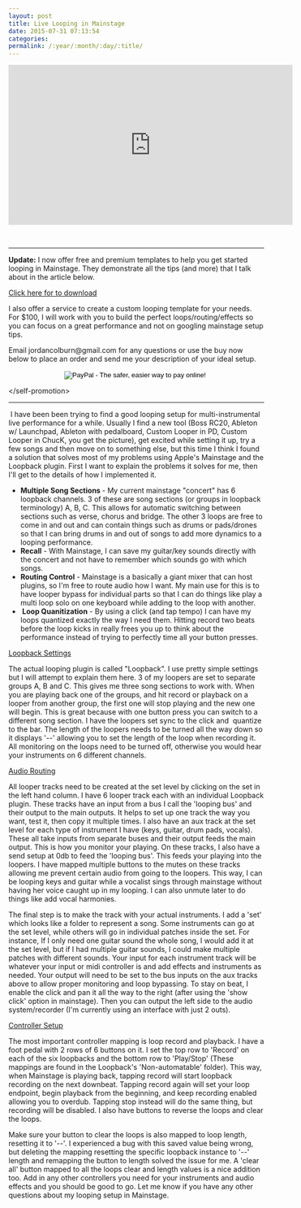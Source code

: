 ```yaml
---
layout: post
title: Live Looping in Mainstage
date: 2015-07-31 07:13:54
categories:
permalink: /:year/:month/:day/:title/
---
```


<p><iframe src="https://www.youtube.com/embed/oVxLzfovwSY" frameborder="0" width="560" height="315"></iframe></p>
<p>&nbsp;</p>
<hr />
<p><strong>Update:</strong>&nbsp;I now offer free and premium templates to help you get started looping in Mainstage. They demonstrate all the tips (and more) that I talk about in the article below.
</p>

<a href="/templates">Click here for to download</a>

<p>I also offer a service to create a custom looping template for your needs. For $100, I will work with you to build the perfect loops/routing/effects so you can focus on a great performance and not on googling mainstage setup tips.</p>
<p>Email jordancolburn@gmail.com for any questions or use the buy now below to place an order and send me your description of your ideal setup.</p>
<div style="text-align: center;"><form action="https://www.paypal.com/cgi-bin/webscr" method="post" target="_top"><input type="hidden" name="cmd" value="_s-xclick" /> <input type="hidden" name="hosted_button_id" value="WDDVZC8WBK7CE" /> <input type="image" name="submit" src="https://www.paypalobjects.com/en_US/i/btn/btn_buynow_LG.gif" alt="PayPal - The safer, easier way to pay online!" /> <img src="https://www.paypalobjects.com/en_US/i/scr/pixel.gif" alt="" width="1" height="1" border="0" /></form></div>
<p>&lt;/self-promotion&gt;&nbsp;</p>
<hr />
<p>&nbsp;I have been been trying to find a good looping setup&nbsp;for multi-instrumental live performance for a while. Usually I find a new tool (Boss RC20, Ableton w/ Launchpad, Ableton with pedalboard, Custom Looper in PD, Custom Looper in ChucK, you get the picture), get excited while setting it up, try a few songs and then move on to something else, but this time I think I found a solution that solves most of my problems using Apple's Mainstage and the Loopback plugin. First I want to explain the problems it solves for me, then I'll get to the details of how I implemented it.</p>
<!--more-->
<ul>
<li><strong>Multiple Song Sections&nbsp;</strong>- My current mainstage "concert" has 6 loopback channels. 3 of these are song sections (or groups in loopback terminology) A, B, C. This allows for automatic switching between sections such as verse, chorus and bridge. The other 3 loops are free to come in and out and can contain things such as drums or pads/drones so that I can bring drums in and out of songs to add more dynamics to a looping performance.</li>
<li><strong>Recall</strong>&nbsp;- With Mainstage, I can save my guitar/key sounds directly with the concert and not have to remember which sounds go with which songs.</li>
<li><strong>Routing Control</strong> - Mainstage is a basically a giant mixer that can host plugins, so I'm free to route audio how I want. My main use for this is to have looper bypass for individual parts so that I can do things like play a multi&nbsp;loop&nbsp;solo on one keyboard while adding to the loop with another.</li>
<li><strong>&nbsp;Loop Quanitization</strong> - By using a click (and tap tempo) I can have my loops quantized exactly the way I need them. Hitting record two beats before the loop kicks in really frees you up to think about the performance instead of trying to perfectly time all your button presses.</li>
</ul>
<p><span style="text-decoration: underline;">Loopback Settings</span></p>
<p>The actual looping plugin is called "Loopback". I use pretty simple settings but I will attempt to explain them here. 3 of my loopers are set to separate groups A, B and C. This gives me three song sections to work with. When you are playing back one of the groups, and hit record or playback on a looper from another group, the first one will stop playing and the new one will begin. This is great because with one button press you can switch to a different song section. I have the loopers set sync to the click and &nbsp;quantize to the bar. The length of the loopers needs to be turned all the way down so it displays '--' allowing you to set the length of the loop when recording it. All monitoring on the loops need to be turned off, otherwise you would hear your instruments on 6 different channels.</p>
<p><span style="text-decoration: underline;">Audio Routing</span></p>
<p>All looper tracks need to be created at the set level by clicking on the set in the left hand column. I have 6 looper track each with an individual Loopback plugin. These tracks have an input from a bus I call the 'looping bus' and their output to the main outputs. It helps to set up one track the way you want, test it, then copy it multiple times. I also have an aux track at the set level for each type of instrument I have (keys, guitar, drum pads, vocals). These all take inputs from separate buses and their&nbsp;output feeds the main output. This is&nbsp;how you monitor your playing. On these tracks, I also have a send setup at 0db to feed the 'looping bus'. This feeds your playing into the loopers. I have mapped multiple buttons to the mutes on these tracks allowing me prevent certain audio from going to the loopers. This way, I can be looping keys and guitar while a vocalist sings through mainstage without having her voice caught up in my looping. I can also unmute later to do things like add vocal harmonies.</p>
<p>The final step is to make the track with your actual instruments. I add a 'set' which looks like a folder to represent a song. Some instruments can go at the set level, while others will go in individual patches inside the set. For instance, If I only need one guitar sound the whole song, I would add it at the set level, but if I had multiple guitar sounds, I could make multiple patches with different sounds. Your input&nbsp;for each instrument track will be whatever your input or midi controller is and add effects and instruments as needed. Your output will need to be set to the bus inputs on the aux tracks above to allow proper monitoring and loop bypassing. To stay on beat, I enable the click and pan it all the way to the right (after using the 'show click' option in mainstage). Then you can output the left side to the audio system/recorder (I'm currently using an interface with just 2 outs).</p>
<p><span style="text-decoration: underline;">Controller Setup</span></p>
<p>The most important controller mapping is loop record and playback. I have a foot pedal with 2 rows of 6&nbsp;buttons on it. I set the top row to 'Record' on each of the six loopbacks and the bottom row to 'Play/Stop' (These mappings are found in the Loopback's 'Non-automatable' folder). This way, when Mainstage is playing back, tapping record will start loopback recording on the next downbeat. Tapping record again will set your loop endpoint, begin playback from the beginning,&nbsp;and keep recording enabled allowing you to overdub. Tapping stop instead will do the same thing, but recording will be disabled. I also have buttons to reverse the loops and clear the loops.</p>
<p>Make sure your button to clear the loops is also mapped to loop length, resetting it to '--'. I experienced a bug with this saved value being wrong, but deleting the mapping resetting the specific loopback instance to '--' length and remapping the button to length solved the issue for me. A 'clear all' button mapped to all the loops clear and length values is a nice addition too. Add in any other controllers you need for your instruments and audio effects and you should be good to go. Let me know if you have any other questions about my looping setup in Mainstage. &nbsp;</p>
